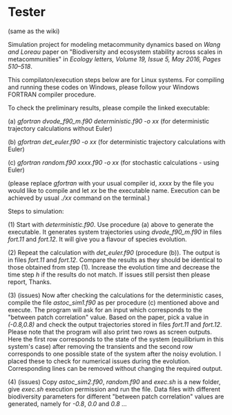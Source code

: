 # Tester
(same as the wiki)

Simulation project for modeling metacommunity dynamics based on *Wang and Loreau* paper on "Biodiversity and ecosystem stability across scales in metacommunities" in *Ecology letters, Volume 19, Issue 5, May 2016, Pages 510–518*.

This compilaton/execution steps below are for Linux systems. For compiling and running these codes on Windows, please follow your Windows FORTRAN compiler procedure.

To check the preliminary results, please compile the linked executable:

(a) *gfortran dvode_f90_m.f90 deterministic.f90 -o xx* (for deterministic trajectory calculations without Euler)

(b) *gfortran det_euler.f90 -o xx* (for deterministic trajectory calculations with Euler)

(c) *gfortran random.f90 xxxx.f90 -o xx* (for stochastic calculations - using Euler)

(please replace *gfortran* with your usual compiler id, *xxxx* by the file you would like to compile and let *xx* be the executable name. Execution can be achieved by usual *./xx* command on the terminal.)

Steps to simulation:

(1) Start with *deterministic.f90*. Use procedure (a) above to generate the executable. It generates system trajectories using *dvode_f90_m.f90* in files *fort.11* and *fort.12*. It will give you a flavour of species evolution.

(2) Repeat the calculation with *det_euler.f90* (procedure (b)). The output is in files *fort.11* and *fort.12*. Compare the results as they should be identical to those obtained from step (1). Increase the evolution time and decrease the time step *h* if the results do not match. If issues still persist then please report, Thanks.

(3) (issues) Now after checking the calculations for the deterministic cases, compile the file *astoc_sim1.f90* as per procedure (c) mentioned above and execute. The program will ask for an input which corresponds to the "between patch correlation" value. Based on the paper, pick a value in *(-0.8,0.8)* and check the output trajectories stored in files *fort.11* and *fort.12*. Please note that the program will also print two rows as screen outputs. Here the first row corresponds to the state of the system (equilibrium in this system's case) after removing the transients and the second row corresponds to one possible state of the system after the noisy evolution. I placed these to check for numerical issues during the evolution. Corresponding lines can be removed without changing the required output. 

(4) (issues) Copy *astoc_sim2.f90*, *random.f90* and *exec.sh* is a new folder, give *exec.sh* execution permission and run the file. Data files with different biodiversity parameters for different "between patch correlation" values are generated, namely for *-0.8*, *0.0* and *0.8* ...
